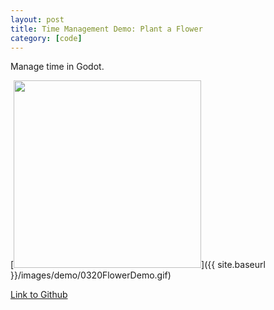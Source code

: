 ```yaml
---
layout: post
title: Time Management Demo: Plant a Flower
category: [code]
---
```

Manage time in Godot.  

[<img src="{{ site.baseurl }}/images/demo/0220DialogueDemo.gif" style="width: 300px;"/>]({{ site.baseurl }}/images/demo/0320FlowerDemo.gif)

[Link to Github](https://github.com/YZnoodle/TimeFlower)  
<!--more-->

